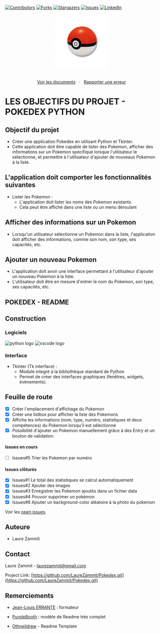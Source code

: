 [![Contributors][contributors-shield]][contributors-url]
[![Forks][forks-shield]][forks-url]
[![Stargazers][stars-shield]][stars-url]
[![Issues][issues-shield]][issues-url]
[![LinkedIn][linkedin-shield]][linkedin-url]

<div align="center">
  <a href="https://laurezammit.github.io/Pokedex/">
    <img src="img/pokeball.jpg" alt="Pokeball" width="180">
  </a>
</div>

<p align="center">
    <br>
    <a href="https://github.com/LaureZammit/Pokedex">Voir les documents</a>
    &nbsp;
    ·
    &nbsp;
    <a href="https://github.com/LaureZammit/Pokedex/issues">Rapporter une erreur</a>
  </p>

# LES OBJECTIFS DU PROJET - POKEDEX PYTHON

## Objectif du projet
* Créer une application Pokedex en utilisant Python et Tkinter.
* Cette application doit être capable de lister des Pokemon, afficher des informations sur un Pokemon spécifique lorsque l'utilisateur le sélectionne, et permettre à l'utilisateur d'ajouter de nouveaux Pokemon à la liste.

## L'application doit comporter les fonctionnalités suivantes
* Lister les Pokemon :
    * L'application doit lister les noms des Pokemon existants.
    * Cela peut être affiché dans une liste ou un menu déroulant

## Afficher des informations sur un Pokemon
* Lorsqu'un utilisateur sélectionne un Pokemon dans la liste, l'application doit afficher des informations, comme son nom, son type, ses capacités, etc.

## Ajouter un nouveau Pokemon
* L'application doit avoir une interface permettant à l'utilisateur d'ajouter un nouveau Pokemon à la liste.
* L'utilisateur doit être en mesure d'entrer le nom du Pokemon, son type, ses capacités, etc.

## POKEDEX - README

## Construction

### Logiciels
<img src="https://cdn.jsdelivr.net/gh/devicons/devicon/icons/python/python-original.svg" height="30" alt="python logo"  /> <img src="https://cdn.jsdelivr.net/gh/devicons/devicon/icons/vscode/vscode-original.svg" height="30" alt="vscode logo"  />

### Interface
* Tkinter (Tk interface) :
    * Module integré à la bibliothèque standard de Python
    * Permet de créer des interfaces graphiques (fenêtres, widgets, évènements).

## Feuille de route

* [x] Créer l'emplacement d'affichage du Pokemon
* [x] Créer une listbox pour afficher la liste des Pokemons
* [x] Affiche les informations (nom, type, numéro, statistiques et deux compétences) du Pokemon lorsqu'il est sélectionné
* [x] Possibilité d'ajouter un Pokemon manuellement grâce à des Entry et un bouton de validation.

#### Issues en cours
* [ ] Issues#5 Trier les Pokemon par numéro

#### Issues clôturés
* [x] Issues#1 Le total des statistiques se calcul automatiquement
* [x] Issues#2 Ajouter des images
* [x] Issues#3 Enregistrer les Pokemon ajoutés dans un fichier data
* [x] Issues#4 Pouvoir supprimer un pokémon
* [x] Issues#6 Ajouter un background-color aléatoire à la photo du pokemon

Voir les [open issues](https://github.com/LaureZammit/Pokedex/issues).

## Auteure

* Laure Zammit


## Contact

Laure Zammit - laurezammit@gmail.com

Project Link: [https://github.com/LaureZammit/Pokedex.git](https://github.com/LaureZammit/Pokedex.git)


## Remerciements

* [Jean-Louis ERRANTE](https://www.errantecreation.com/) : formateur

* [PurpleBooth](https://github.com/PurpleBooth/a-good-readme-template) : modèle de Readme très complet
* [Othneildrew](https://github.com/othneildrew/Best-README-Template/blob/master/README.md) - Readme Template

<!-- MARKDOWN LINKS & IMAGES -->
<!-- https://www.markdownguide.org/basic-syntax/#reference-style-links -->
[contributors-shield]: https://img.shields.io/github/contributors/LaureZammit/Pokedex.svg?style=for-the-badge
[contributors-url]: https://github.com/LaureZammit/Pokedex/graphs/contributors
[forks-shield]: https://img.shields.io/github/forks/LaureZammit/Pokedex.svg?style=for-the-badge
[forks-url]: https://github.com/LaureZammit/Pokedex/forks
[stars-shield]: https://img.shields.io/github/stars/LaureZammit/Pokedex.svg?style=for-the-badge
[stars-url]: https://github.com/LaureZammit/Pokedex/stargazers
[issues-shield]: https://img.shields.io/github/issues/LaureZammit/Pokedex.svg?style=for-the-badge
[issues-url]: https://github.com/LaureZammit/Pokedex/issues

[linkedin-shield]: https://img.shields.io/badge/-LinkedIn-black.svg?style=for-the-badge&logo=linkedin&colorB=555
[linkedin-url]: https://www.linkedin.com/in/laure-zammit-84a3b3150/

[Html]: https://img.shields.io/badge/HTML-E34F26
[Html-url]: https://developer.mozilla.org/fr/docs/Web/HTML
[Css]: https://img.shields.io/badge/CSS-1572B6
[Css-url]: https://developer.mozilla.org/fr/docs/Learn/Getting_started_with_the_web/CSS_basics
[Vscode]: https://img.shields.io/badge/VSCode-007ACC
[Vscode-url]: https://code.visualstudio.com/
